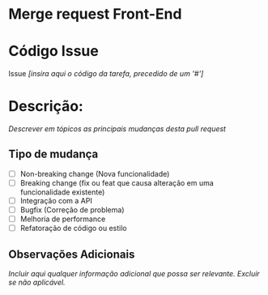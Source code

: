 # Merge request Front-End

# Código Issue

Issue _[insira aqui o código da tarefa, precedido de um '#']_

# Descrição:

_Descrever em tópicos as principais mudanças desta pull request_

## Tipo de mudança

- [ ] Non-breaking change (Nova funcionalidade)
- [ ] Breaking change (fix ou feat que causa alteração em uma funcionalidade existente)
- [ ] Integração com a API
- [ ] Bugfix (Correção de problema)
- [ ] Melhoria de performance
- [ ] Refatoração de código ou estilo

## Observações Adicionais

_Incluir aqui qualquer informação adicional que possa ser relevante. Excluir se não aplicável._

